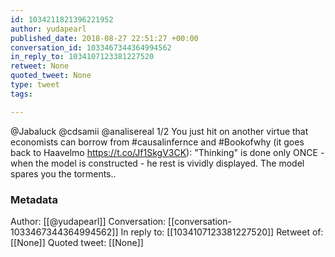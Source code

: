 ```yaml
---
id: 1034211821396221952
author: yudapearl
published_date: 2018-08-27 22:51:27 +00:00
conversation_id: 1033467344364994562
in_reply_to: 1034107123381227520
retweet: None
quoted_tweet: None
type: tweet
tags:

---
```


@Jabaluck @cdsamii @analisereal 1/2 
You just hit on another virtue that economists can borrow from #causalinfernce and #Bookofwhy (it goes back to Haavelmo
https://t.co/Jf1SkgV3CK): "Thinking" is done only ONCE - when the model is constructed - he rest is vividly displayed.
The model spares you the torments..

### Metadata

Author: [[@yudapearl]]
Conversation: [[conversation-1033467344364994562]]
In reply to: [[1034107123381227520]]
Retweet of: [[None]]
Quoted tweet: [[None]]
